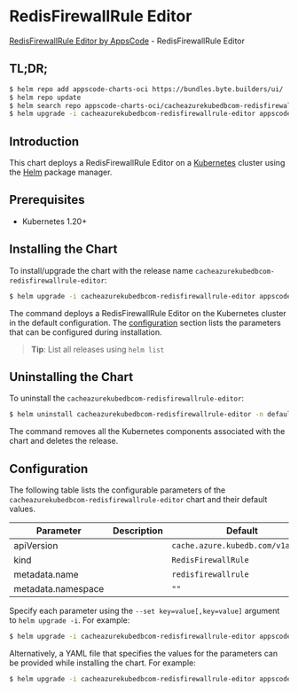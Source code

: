 # RedisFirewallRule Editor

[RedisFirewallRule Editor by AppsCode](https://appscode.com) - RedisFirewallRule Editor

## TL;DR;

```bash
$ helm repo add appscode-charts-oci https://bundles.byte.builders/ui/
$ helm repo update
$ helm search repo appscode-charts-oci/cacheazurekubedbcom-redisfirewallrule-editor --version=v0.7.0
$ helm upgrade -i cacheazurekubedbcom-redisfirewallrule-editor appscode-charts-oci/cacheazurekubedbcom-redisfirewallrule-editor -n default --create-namespace --version=v0.7.0
```

## Introduction

This chart deploys a RedisFirewallRule Editor on a [Kubernetes](http://kubernetes.io) cluster using the [Helm](https://helm.sh) package manager.

## Prerequisites

- Kubernetes 1.20+

## Installing the Chart

To install/upgrade the chart with the release name `cacheazurekubedbcom-redisfirewallrule-editor`:

```bash
$ helm upgrade -i cacheazurekubedbcom-redisfirewallrule-editor appscode-charts-oci/cacheazurekubedbcom-redisfirewallrule-editor -n default --create-namespace --version=v0.7.0
```

The command deploys a RedisFirewallRule Editor on the Kubernetes cluster in the default configuration. The [configuration](#configuration) section lists the parameters that can be configured during installation.

> **Tip**: List all releases using `helm list`

## Uninstalling the Chart

To uninstall the `cacheazurekubedbcom-redisfirewallrule-editor`:

```bash
$ helm uninstall cacheazurekubedbcom-redisfirewallrule-editor -n default
```

The command removes all the Kubernetes components associated with the chart and deletes the release.

## Configuration

The following table lists the configurable parameters of the `cacheazurekubedbcom-redisfirewallrule-editor` chart and their default values.

|     Parameter      | Description |                   Default                    |
|--------------------|-------------|----------------------------------------------|
| apiVersion         |             | <code>cache.azure.kubedb.com/v1alpha1</code> |
| kind               |             | <code>RedisFirewallRule</code>               |
| metadata.name      |             | <code>redisfirewallrule</code>               |
| metadata.namespace |             | <code>""</code>                              |


Specify each parameter using the `--set key=value[,key=value]` argument to `helm upgrade -i`. For example:

```bash
$ helm upgrade -i cacheazurekubedbcom-redisfirewallrule-editor appscode-charts-oci/cacheazurekubedbcom-redisfirewallrule-editor -n default --create-namespace --version=v0.7.0 --set apiVersion=cache.azure.kubedb.com/v1alpha1
```

Alternatively, a YAML file that specifies the values for the parameters can be provided while
installing the chart. For example:

```bash
$ helm upgrade -i cacheazurekubedbcom-redisfirewallrule-editor appscode-charts-oci/cacheazurekubedbcom-redisfirewallrule-editor -n default --create-namespace --version=v0.7.0 --values values.yaml
```
